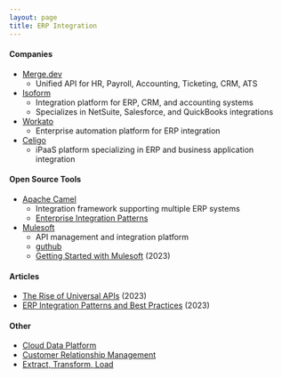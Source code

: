 ```yaml
---
layout: page
title: ERP Integration
---
```

#### Companies
* [Merge.dev](https://merge.dev/)
  * Unified API for HR, Payroll, Accounting, Ticketing, CRM, ATS
* [Isoform](https://www.isoform.ai/)
  * Integration platform for ERP, CRM, and accounting systems
  * Specializes in NetSuite, Salesforce, and QuickBooks integrations
* [Workato](https://www.workato.com/)
  * Enterprise automation platform for ERP integration
* [Celigo](https://www.celigo.com/)
  * iPaaS platform specializing in ERP and business application integration

#### Open Source Tools
* [Apache Camel](https://camel.apache.org/)
  * Integration framework supporting multiple ERP systems
  * [Enterprise Integration Patterns](https://camel.apache.org/components/latest/eips/enterprise-integration-patterns.html)
* [Mulesoft](https://www.mulesoft.com/)
  * API management and integration platform
  * [guthub](https://github.com/mulesoft/mule)
  * [Getting Started with Mulesoft](https://www.youtube.com/watch?v=3HU6_6zKj6E) (2023)

#### Articles
* [The Rise of Universal APIs](https://www.linkedin.com/pulse/rise-universal-apis-merge-dev-plaid-bridge-api-kevin-william-david/) (2023)
* [ERP Integration Patterns and Best Practices](https://www.techtarget.com/searcherp/tip/6-ERP-integration-best-practices) (2023)

#### Other
* [Cloud Data Platform](/cloud_data_platform)
* [Customer Relationship Management](/customer_relationship_management)
* [Extract, Transform, Load](/cloud_data_platform/extract_transform_load) 